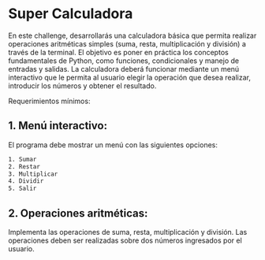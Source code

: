 # Super Calculadora

En este challenge, desarrollarás una calculadora básica que permita realizar operaciones aritméticas simples (suma, resta, multiplicación y división) a través de la terminal. El objetivo es poner en práctica los conceptos fundamentales de Python, como funciones, condicionales y manejo de entradas y salidas. La calculadora deberá funcionar mediante un menú interactivo que le permita al usuario elegir la operación que desea realizar, introducir los números y obtener el resultado.

Requerimientos mínimos:

## 1. Menú interactivo:
El programa debe mostrar un menú con las siguientes opciones:

```bash
1. Sumar
2. Restar
3. Multiplicar
4. Dividir
5. Salir
```

## 2. Operaciones aritméticas:

Implementa las operaciones de suma, resta, multiplicación y división.
Las operaciones deben ser realizadas sobre dos números ingresados por el usuario.